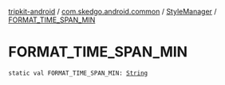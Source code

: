 [tripkit-android](../../index.md) / [com.skedgo.android.common](../index.md) / [StyleManager](index.md) / [FORMAT_TIME_SPAN_MIN](./-f-o-r-m-a-t_-t-i-m-e_-s-p-a-n_-m-i-n.md)

# FORMAT_TIME_SPAN_MIN

`static val FORMAT_TIME_SPAN_MIN: `[`String`](https://kotlinlang.org/api/latest/jvm/stdlib/kotlin/-string/index.html)